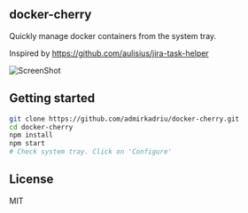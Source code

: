 ## docker-cherry
Quickly manage docker containers from the system tray.

Inspired by https://github.com/aulisius/jira-task-helper

![ScreenShot](https://i.imgur.com/hORv42x.png)

## Getting started

```sh
git clone https://github.com/admirkadriu/docker-cherry.git
cd docker-cherry
npm install
npm start
# Check system tray. Click on 'Configure'
```

## License
MIT

        
